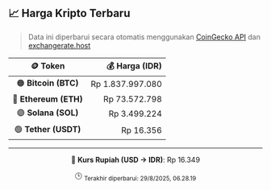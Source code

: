 

<!-- HARGA_KRIPTO -->
## 📈 Harga Kripto Terbaru

> Data ini diperbarui secara otomatis menggunakan [CoinGecko API](https://www.coingecko.com/) dan [exchangerate.host](https://exchangerate.host/)

<div align="center">

| 🪙 Token | 💰 Harga (IDR) |
|:------:|---------------:|
| 🟠 **Bitcoin (BTC)**   | Rp 1.837.997.080 |
| 🔵 **Ethereum (ETH)**  | Rp 73.572.798 |
| 🟣 **Solana (SOL)**    | Rp 3.499.224 |
| 🟢 **Tether (USDT)**   | Rp 16.356 |

---

💱 **Kurs Rupiah (USD → IDR)**: Rp 16.349

🕒 <sub>Terakhir diperbarui: 29/8/2025, 06.28.19</sub>

</div>
<!-- /HARGA_KRIPTO -->